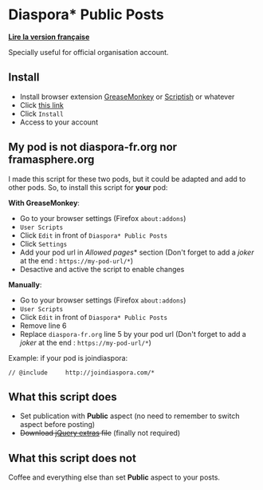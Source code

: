 Diaspora* Public Posts
======================

**[Lire la version française](readme-fr.md)**

Specially useful for official organisation account.

## Install

* Install browser extension [GreaseMonkey](https://addons.mozilla.org/en-US/firefox/addon/greasemonkey/) or [Scriptish](https://addons.mozilla.org/firefox/addon/scriptish) or whatever
* Click [this link](https://raw.githubusercontent.com/SansPseudoFix/diaspora-public-posts/master/diaspora-public-posts.user.js)
* Click ``Install``
* Access to your account

## My pod is not diaspora-fr.org nor framasphere.org

I made this script for these two pods, but it could be adapted and add to other pods. So, to install this script for **your** pod:

**With GreaseMonkey**:

* Go to your browser settings (Firefox ``about:addons``)
* ``User Scripts``
* Click ``Edit`` in front of ``Diaspora* Public Posts``
* Click ``Settings``
* Add your pod url in *Allowed pages** section (Don't forget to add a *joker* at the end : ``https://my-pod-url/*``)
* Desactive and active the script to enable changes

**Manually**:

* Go to your browser settings (Firefox ``about:addons``)
* ``User Scripts``
* Click ``Edit`` in front of ``Diaspora* Public Posts``
* Remove line 6
* Replace ``diaspora-fr.org`` line 5 by your pod url (Don't forget to add a *joker* at the end : ``https://my-pod-url/*``)

Example: if your pod is joindiaspora:

````
// @include     http://joindiaspora.com/*
````

## What this script does

* Set publication with **Public** aspect (no need to remember to switch aspect before posting)
* ~~Download [jQuery extras](https://greasyfork.org/fr/scripts/12083-jquery-extras) file~~ (finally not required)

## What this script does not

Coffee and everything else than set **Public** aspect to your posts.
